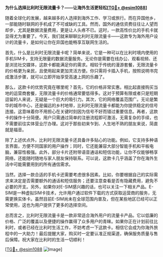 **为什么选择比利时无限流量卡？——让海外生活更轻松[[TG💪+ @esim1088](https://t.me/s/esim1088)]**

随着全球化的发展，越来越多的人选择到海外工作、学习或旅行。而在异国他乡，一部能随时联网的手机成了不可或缺的工具。然而，国外的通信资费往往让人望而却步，尤其是数据流量费用，更是让人头疼不已。这时，一款高性价比的手机卡就显得尤为重要了。今天，我们就来聊聊比利时无限流量卡——这款专为海外用户设计的流量卡，是如何让你在异国也能畅享互联网生活的。

首先，什么是比利时无限流量卡呢？简单来说，它是一种可以在比利时境内使用的手机SIM卡，支持无限量的数据流量服务。无论你是需要在线办公、观看视频、还是浏览社交媒体，这款卡都能满足你的需求。相较于传统的漫游套餐，无限流量卡的价格更为亲民，且使用起来更加灵活方便。你只需将卡插入手机，按照说明书完成激活步骤，就可以立即开始享受高速上网的乐趣了。

那么，这款卡的优势究竟在哪里呢？首先，它的价格非常实惠。相比起直接购买当地的运营商套餐，无限流量卡的价格通常要低得多。这对于预算有限或者只是短期逗留的人来说，无疑是一个巨大的吸引力。其次，它的网络覆盖范围广。无论是繁华的城市中心，还是偏远的乡村地带，比利时无限流量卡都能为你提供稳定的信号连接。这意味着你不用担心在关键时刻因为信号不好而错过重要信息。再者，这款卡的操作十分简便。用户只需通过简单的注册流程即可激活，无需复杂的手续，也不需要前往实体营业厅办理。这对于那些初来乍到、人生地不熟的朋友来说，简直就是福音。

除了上述优点外，比利时无限流量卡还具备许多贴心的功能。例如，它支持多种语言界面，方便不同国家的用户操作；同时，它还能兼容大部分智能手机和平板电脑，兼容性极强。此外，部分卡片还附带语音通话和短信功能，让你不仅能够畅享网络，还能随时随地与家人朋友保持联系。可以说，这款卡几乎涵盖了你在海外生活中可能需要用到的所有通信需求。

当然，选择一款合适的手机卡还需要考虑很多因素。比如，你要根据自己的实际需求来决定是否需要额外的通话和短信服务；还要注意查看是否有隐藏费用，避免不必要的开支。另外，如果你对E-SIM感兴趣的话，也可以关注一下相关产品。E-SIM是一种虚拟SIM卡技术，允许用户通过软件下载的方式获取运营商的服务，无需更换实体卡。虽然目前E-SIM尚未在全球范围内普及，但在某些地区已经可以正常使用，这也为用户提供了更多的选择空间。

总而言之，比利时无限流量卡是一款非常适合海外用户的流量卡产品。它以低廉的价格、广泛的覆盖以及便捷的操作赢得了众多用户的青睐。如果你正在计划前往比利时，或者已经在比利时生活工作，不妨考虑一下这款卡。相信它会成为你海外旅程中的一大助力！最后提醒大家，购买时一定要认准正规渠道，确保服务质量与售后保障。祝大家在比利时的生活一切顺利！

[[TG💪+ @esim1088](https://t.me/s/esim1088) ![Image](https://i.postimg.cc/4NQfJmqS/Snipaste-2025-05-13-00-14-12.png)]